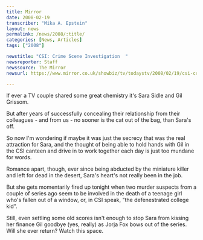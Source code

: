 ```yaml
---
title: Mirror
date: 2008-02-19
transcriber: "Mika A. Epstein"
layout: news
permalink: /news/2008/:title/
categories: [News, Articles]
tags: ["2008"]

newstitle: "CSI: Crime Scene Investigation  "
newsreporter: Staff
newssource: The Mirror
newsurl: https://www.mirror.co.uk/showbiz/tv/todaystv/2008/02/19/csi-crime-scene-investigation-89520-20324532/

---
```


If ever a TV couple shared some great chemistry it's Sara Sidle and Gil Grissom.

But after years of successfully concealing their relationship from their colleagues - and from us - no sooner is the cat out of the bag, than Sara's off.

So now I'm wondering if maybe it was just the secrecy that was the real attraction for Sara, and the thought of being able to hold hands with Gil in the CSI canteen and drive in to work together each day is just too mundane for words.

Romance apart, though, ever since being abducted by the miniature killer and left for dead in the desert, Sara's heart's not really been in the job.

But she gets momentarily fired up tonight when two murder suspects from a couple of series ago seem to be involved in the death of a teenage girl who's fallen out of a window, or, in CSI speak, "the defenestrated college kid".

Still, even settling some old scores isn't enough to stop Sara from kissing her finance Gil goodbye (yes, really) as Jorja Fox bows out of the series. Will she ever return? Watch this space.

